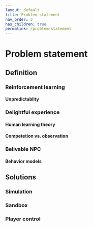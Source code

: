 ```yaml
---
layout: default
title: Problem statement
nav_order: 3
has_children: true
permalink: /problem-statement
---
```


# Problem statement

## Definition
### Reinforcement learning
#### Unpredictablity
### Delightful experience
#### Human learning theory
#### Competetion vs. observation
### Belivable NPC
#### Behavior models

## Solutions
### Simulation 
### Sandbox
### Player control
